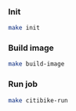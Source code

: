 
### Init
```bash
make init
```

### Build image
```bash
make build-image
```

### Run job
```bash
make citibike-run
```